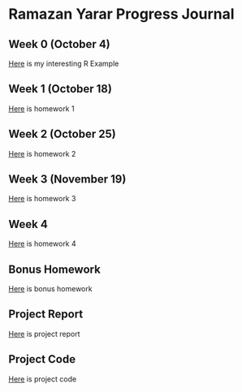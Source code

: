 # Ramazan Yarar Progress Journal

## Week 0 (October 4)

[Here](files/example_homework_0.html) is my interesting R Example

## Week 1 (October 18)

[Here](files/Homework1.html) is homework 1

## Week 2 (October 25)

[Here](files/Homework2.html) is homework 2

## Week 3 (November 19)

[Here](files/Homework_3.html) is homework 3

## Week 4 

[Here](files/Homework_4.html) is homework 4

## Bonus Homework

[Here](files/homework_bonus.html) is bonus homework

## Project Report

[Here](files/Project_Group13.html) is project report

## Project Code

[Here](files/IE-582_FinalProject_Code.R) is project code